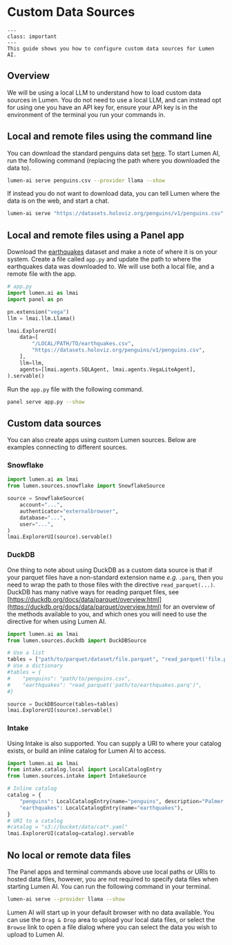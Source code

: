 # Custom Data Sources

```{admonition} What does this guide solve?
---
class: important
---
This guide shows you how to configure custom data sources for Lumen AI.
```

## Overview

We will be using a local LLM to understand how to load custom data sources in Lumen. You do not need
to use a local LLM, and can instead opt for using one you have an API key for, ensure your API key
is in the environment of the terminal you run your commands in.

## Local and remote files using the command line

You can download the standard penguins data set
[here](https://datasets.holoviz.org/penguins/v1/penguins.csv). To start Lumen AI, run the following
command (replacing the path where you downloaded the data to).

```bash
lumen-ai serve penguins.csv --provider llama --show
```

If instead you do not want to download data, you can tell Lumen where the data is on the web, and
start a chat.

```bash
lumen-ai serve "https://datasets.holoviz.org/penguins/v1/penguins.csv" --provider llama --show
```

## Local and remote files using a Panel app

Download the [earthquakes](https://earthquake.usgs.gov/fdsnws/event/1/query?format=csv) dataset and
make a note of where it is on your system. Create a file called `app.py` and update the path to
where the earthquakes data was downloaded to. We will use both a local file, and a remote file with
the app.

```python
# app.py
import lumen.ai as lmai
import panel as pn

pn.extension("vega")
llm = lmai.llm.Llama()

lmai.ExplorerUI(
    data=[
        "/LOCAL/PATH/TO/earthquakes.csv",
        "https://datasets.holoviz.org/penguins/v1/penguins.csv",
    ],
    llm=llm,
    agents=[lmai.agents.SQLAgent, lmai.agents.VegaLiteAgent],
).servable()
```

Run the `app.py` file with the following command.

```bash
panel serve app.py --show
```

## Custom data sources

You can also create apps using custom Lumen sources. Below are examples connecting to different
sources.

### Snowflake

```python
import lumen.ai as lmai
from lumen.sources.snowflake import SnowflakeSource

source = SnowflakeSource(
    account="...",
    authenticator="externalbrowser",
    database="...",
    user="...",
)
lmai.ExplorerUI(source).servable()
```

### DuckDB

One thing to note about using DuckDB as a custom data source is that if your parquet files have a
non-standard extension name _e.g._ `.parq`, then you need to wrap the path to those files with the
directive `read_parquet(...)`. DuckDB has many native ways for reading parquet files, see
[https://duckdb.org/docs/data/parquet/overview.html](https://duckdb.org/docs/data/parquet/overview.html)
for an overview of the methods available to you, and which ones you will need to use the directive
for when using Lumen AI.

```python
import lumen.ai as lmai
from lumen.sources.duckdb import DuckDBSource

# Use a list
tables = ["path/to/parquet/dataset/file.parquet", "read_parquet('file.parq')", "penguins.csv"]
# Use a dictionary
#tables = {
#    "penguins": "path/to/penguins.csv",
#    "earthquakes": "read_parquet('path/to/earthquakes.parq')",
#}

source = DuckDBSource(tables=tables)
lmai.ExplorerUI(source).servable()
```

### Intake

Using Intake is also supported. You can supply a URI to where your catalog exists, or build an
inline catalog for Lumen AI to access.

```python
import lumen.ai as lmai
from intake.catalog.local import LocalCatalogEntry
from lumen.sources.intake import IntakeSource

# Inline catalog
catalog = {
    "penguins": LocalCatalogEntry(name="penguins", description="Palmer penguins", args=...),
    "earthquakes": LocalCatalogEntry(name="earthquakes"),
}
# URI to a catalog
#catalog = "s3://bucket/data/cat*.yaml"
lmai.ExplorerUI(catalog=catalog).servable
```

## No local or remote data files

The Panel apps and terminal commands above use local paths or URIs to hosted data files, however,
you are not required to specify data files when starting Lumen AI. You can run the following command
in your terminal.

```bash
lumen-ai serve --provider llama --show
```

Lumen AI will start up in your default browser with no data available. You can use the `Drag & Drop`
area to upload your local data files, or select the `Browse` link to open a file dialog where you
can select the data you wish to upload to Lumen AI.
